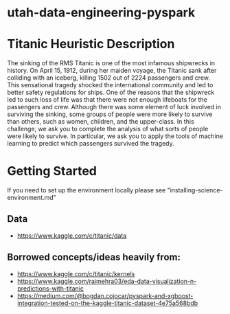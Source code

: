 # utah-data-engineering-pyspark

# Titanic Heuristic Description
The sinking of the RMS Titanic is one of the most infamous shipwrecks in history. On April 15, 1912, during her maiden voyage, the Titanic sank after colliding with an iceberg, killing 1502 out of 2224 passengers and crew. This sensational tragedy shocked the international community and led to better safety regulations for ships.
One of the reasons that the shipwreck led to such loss of life was that there were not enough lifeboats for the passengers and crew. Although there was some element of luck involved in surviving the sinking, some groups of people were more likely to survive than others, such as women, children, and the upper-class.
In this challenge, we ask you to complete the analysis of what sorts of people were likely to survive. In particular, we ask you to apply the tools of machine learning to predict which passengers survived the tragedy.

# Getting Started
If you need to set up the environment locally please see "installing-science-environment.md"

## Data
- https://www.kaggle.com/c/titanic/data

## Borrowed concepts/ideas heavily from:
- https://www.kaggle.com/c/titanic/kernels
- https://www.kaggle.com/rajmehra03/eda-data-visualization-n-predictions-with-titanic
- https://medium.com/@bogdan.cojocar/pyspark-and-xgboost-integration-tested-on-the-kaggle-titanic-dataset-4e75a568bdb



